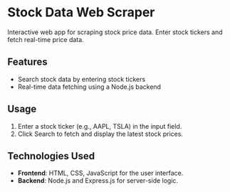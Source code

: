 # Stock Data Web Scraper

Interactive web app for scraping stock price data. Enter stock tickers and fetch real-time price data.

## Features
-  Search stock data by entering stock tickers
-  Real-time data fetching using a Node.js backend

## Usage
1. Enter a stock ticker (e.g., AAPL, TSLA) in the input field.
2. Click Search to fetch and display the latest stock prices.

## Technologies Used
- **Frontend**: HTML, CSS, JavaScript for the user interface.
- **Backend**: Node.js and Express.js for server-side logic.
